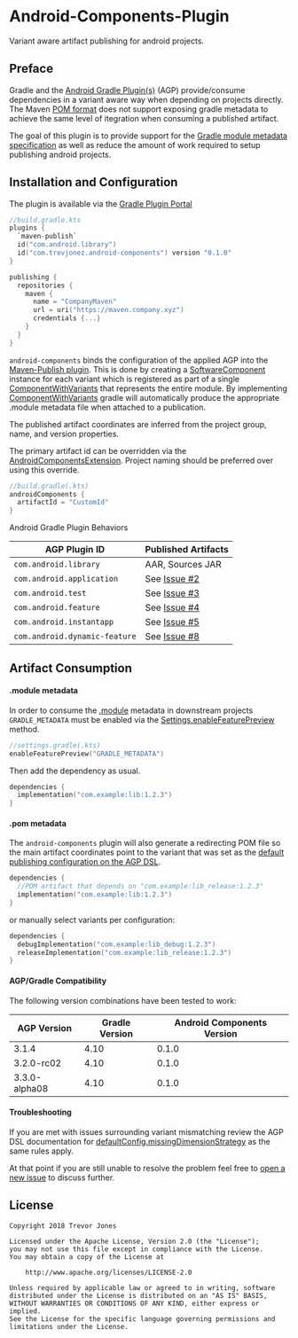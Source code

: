 # Android-Components-Plugin

Variant aware artifact publishing for android projects.

## Preface

Gradle and the [Android Gradle Plugin(s)] (AGP) provide/consume dependencies 
in a variant aware way when depending on projects directly. The Maven [POM format] 
does not support exposing gradle metadata to achieve the same level of itegration
when consuming a published artifact.

The goal of this plugin is to provide support for the 
[Gradle module metadata specification] as well as reduce the amount of work 
required to setup publishing android projects. 

## Installation and Configuration

The plugin is available via the [Gradle Plugin Portal]

```kotlin
//build.gradle.kts
plugins {
  `maven-publish`
  id("com.android.library")
  id("com.trevjonez.android-components") version "0.1.0"
}

publishing {
  repositories {
    maven {
      name = "CompanyMaven"
      url = uri("https://maven.company.xyz")
      credentials {...}
    }
  }
}
```

`android-components` binds the configuration of the applied AGP into the 
[Maven-Publish plugin]. This is done by creating a [SoftwareComponent] instance 
for each variant which is registered as part of a single [ComponentWithVariants]
that represents the entire module. By implementing [ComponentWithVariants] gradle
will automatically produce the appropriate .module metadata file when attached to
a publication.

The published artifact coordinates are inferred from the 
project group, name, and version properties. 

The primary artifact id can be overridden via the [AndroidComponentsExtension]. 
Project naming should be preferred over using this override.
```kotlin
//build.gradle(.kts)
androidComponents {
  artifactId = "CustomId"
}
```

Android Gradle Plugin Behaviors

| AGP Plugin ID                | Published Artifacts      |
|------------------------------|--------------------------|
|`com.android.library`         | AAR, Sources JAR         |
|`com.android.application`     | See [Issue #2]           |
|`com.android.test`            | See [Issue #3]           |
|`com.android.feature`         | See [Issue #4]           |
|`com.android.instantapp`      | See [Issue #5]           |  
|`com.android.dynamic-feature` | See [Issue #8]           |  

## Artifact Consumption
#### .module metadata

In order to consume the [.module][Gradle module metadata specification] metadata
in downstream projects `GRADLE_METADATA` must be enabled via the 
[Settings.enableFeaturePreview] method.

```kotlin
//settings.gradle(.kts)
enableFeaturePreview("GRADLE_METADATA")
```

Then add the dependency as usual.
```kotlin
dependencies {
  implementation("com.example:lib:1.2.3")
}
```

#### .pom metadata

The `android-components` plugin will also generate a redirecting POM file so the
main artifact coordinates point to the variant that was set as the 
[default publishing configuration on the AGP DSL].

```kotlin
dependencies {
  //POM artifact that depends on "com.example:lib_release:1.2.3"
  implementation("com.example:lib:1.2.3")
}
```

or manually select variants per configuration:

```kotlin
dependencies {
  debugImplementation("com.example:lib_debug:1.2.3")
  releaseImplementation("com.example:lib_release:1.2.3")
}
```

#### AGP/Gradle Compatibility

The following version combinations have been tested to work:

| AGP Version    | Gradle Version | Android Components Version |
|----------------|----------------|----------------------------|
| 3.1.4          | 4.10           | 0.1.0                      |
| 3.2.0-rc02     | 4.10           | 0.1.0                      |
| 3.3.0-alpha08  | 4.10           | 0.1.0                      |


#### Troubleshooting

If you are met with issues surrounding variant mismatching review the AGP DSL
documentation for [defaultConfig.missingDimensionStrategy] as the same rules apply.

At that point if you are still unable to resolve the problem feel free to 
[open a new issue] to discuss further. 

## License

    Copyright 2018 Trevor Jones

    Licensed under the Apache License, Version 2.0 (the "License");
    you may not use this file except in compliance with the License.
    You may obtain a copy of the License at

        http://www.apache.org/licenses/LICENSE-2.0

    Unless required by applicable law or agreed to in writing, software
    distributed under the License is distributed on an "AS IS" BASIS,
    WITHOUT WARRANTIES OR CONDITIONS OF ANY KIND, either express or implied.
    See the License for the specific language governing permissions and
    limitations under the License.
    
[POM format]: https://maven.apache.org/pom.html
[Gradle module metadata specification]: https://github.com/gradle/gradle/blob/master/subprojects/docs/src/docs/design/gradle-module-metadata-specification.md
[SoftwareComponent]: https://docs.gradle.org/current/javadoc/org/gradle/api/component/SoftwareComponent.html
[ComponentWithVariants]: https://docs.gradle.org/current/javadoc/org/gradle/api/component/ComponentWithVariants.html
[Gradle Plugin Portal]: https://plugins.gradle.org/plugin/com.trevjonez.android-components
[Android Gradle Plugin(s)]: https://developer.android.com/studio/releases/gradle-plugin
[Maven-Publish plugin]: https://docs.gradle.org/current/userguide/publishing_maven.html
[default publishing configuration on the AGP DSL]: https://google.github.io/android-gradle-dsl/current/com.android.build.gradle.LibraryExtension.html#com.android.build.gradle.LibraryExtension:defaultPublishConfig
[defaultConfig.missingDimensionStrategy]: https://google.github.io/android-gradle-dsl/current/com.android.build.gradle.internal.dsl.DefaultConfig.html#com.android.build.gradle.internal.dsl.DefaultConfig:missingDimensionStrategy(java.lang.String,%20java.lang.String)
[open a new issue]: https://github.com/trevjonez/android-components-plugin/issues/new
[Settings.enableFeaturePreview]: https://docs.gradle.org/current/javadoc/org/gradle/api/initialization/Settings.html#enableFeaturePreview-java.lang.String-
[AndroidComponentsExtension]: plugin/src/main/kotlin/com/trevjonez/acp/AndroidComponentsExtension.kt

[Issue #2]: https://github.com/trevjonez/android-components-plugin/issues/2
[Issue #3]: https://github.com/trevjonez/android-components-plugin/issues/3
[Issue #4]: https://github.com/trevjonez/android-components-plugin/issues/4
[Issue #5]: https://github.com/trevjonez/android-components-plugin/issues/5
[Issue #8]: https://github.com/trevjonez/android-components-plugin/issues/8
